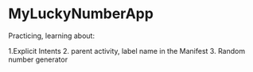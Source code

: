 # MyLuckyNumberApp

Practicing, learning about:

1.Explicit Intents
2. parent activity, label name in the Manifest
3. Random number generator

